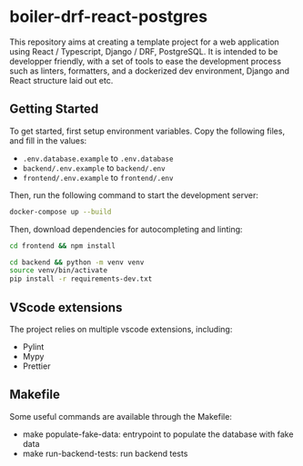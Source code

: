 # boiler-drf-react-postgres

This repository aims at creating a template project for a web application using React / Typescript, Django / DRF, PostgreSQL. It is intended to be developper friendly, with a set of tools to ease the development process such as linters, formatters, and a dockerized dev environment, Django and React structure laid out etc.

## Getting Started

To get started, first setup environment variables. Copy the following files, and fill in the values:

- `.env.database.example` to `.env.database`
- `backend/.env.example` to `backend/.env`
- `frontend/.env.example` to `frontend/.env`

Then, run the following command to start the development server:

```bash
docker-compose up --build
```

Then, download dependencies for autocompleting and linting:

```bash
cd frontend && npm install
```

```bash
cd backend && python -m venv venv
source venv/bin/activate
pip install -r requirements-dev.txt
```

## VScode extensions

The project relies on multiple vscode extensions, including:

- Pylint
- Mypy
- Prettier

## Makefile

Some useful commands are available through the Makefile:

- make populate-fake-data: entrypoint to populate the database with fake data
- make run-backend-tests: run backend tests
